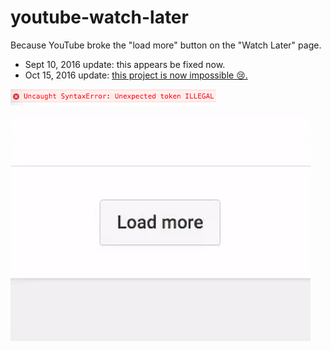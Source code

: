 # youtube-watch-later

Because YouTube broke the "load more" button on the "Watch Later" page.

* Sept 10, 2016 update: this appears be fixed now.
* Oct 15, 2016 update: [this project is now impossible 😢.](https://developers.google.com/youtube/v3/revision_history#august-11-2016)

![](CapturFiles_4.png)

![](loading.gif)
